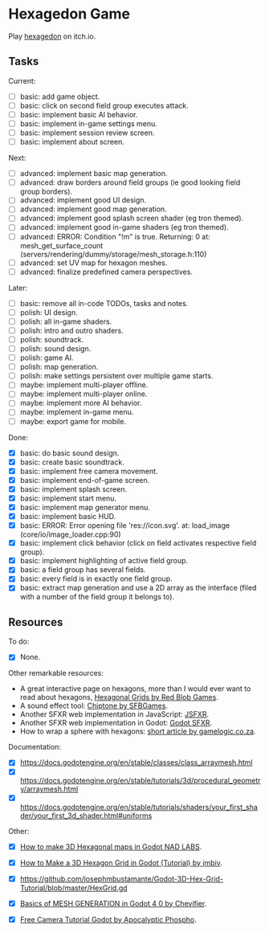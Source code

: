 
# Hexagedon Game

Play [hexagedon](https://kraasch.itch.io/hexagedon) on itch.io.

## Tasks

Current:

 - [ ] basic: add game object.
 - [ ] basic: click on second field group executes attack.
 - [ ] basic: implement basic AI behavior.
 - [ ] basic: implement in-game settings menu.
 - [ ] basic: implement session review screen.
 - [ ] basic: implement about screen.

Next:

 - [ ] advanced: implement basic map generation.
 - [ ] advanced: draw borders around field groups (ie good looking field group borders).
 - [ ] advanced: implement good UI design.
 - [ ] advanced: implement good map generation.
 - [ ] advanced: implement good splash screen shader (eg tron themed).
 - [ ] advanced: implement good in-game shaders (eg tron themed).
 - [ ] advanced: ERROR: Condition "!m" is true. Returning: 0 at: mesh_get_surface_count (servers/rendering/dummy/storage/mesh_storage.h:110)
 - [ ] advanced: set UV map for hexagon meshes.
 - [ ] advanced: finalize predefined camera perspectives.

Later:

 - [ ] basic: remove all in-code TODOs, tasks and notes.
 - [ ] polish: UI design.
 - [ ] polish: all in-game shaders.
 - [ ] polish: intro and outro shaders.
 - [ ] polish: soundtrack.
 - [ ] polish: sound design.
 - [ ] polish: game AI.
 - [ ] polish: map generation.
 - [ ] polish: make settings persistent over multiple game starts.
 - [ ] maybe: implement multi-player offline.
 - [ ] maybe: implement multi-player online.
 - [ ] maybe: implement more AI behavior.
 - [ ] maybe: implement in-game menu.
 - [ ] maybe: export game for mobile.

Done:

 - [X] basic: do basic sound design.
 - [X] basic: create basic soundtrack.
 - [X] basic: implement free camera movement.
 - [X] basic: implement end-of-game screen.
 - [X] basic: implement splash screen.
 - [X] basic: implement start menu.
 - [X] basic: implement map generator menu.
 - [X] basic: implement basic HUD.
 - [X] basic: ERROR: Error opening file 'res://icon.svg'. at: load_image (core/io/image_loader.cpp:90)
 - [X] basic: implement click behavior (click on field activates respective field group).
 - [X] basic: implement highlighting of active field group.
 - [X] basic: a field group has several fields.
 - [X] basic: every field is in exactly one field group.
 - [X] basic: extract map generation and use a 2D array as the interface (filed with a number of the field group it belongs to).

## Resources

To do:

 - [X] None.

Other remarkable resources:

 * A great interactive page on hexagons, more than I would ever want to read about hexagons, [Hexagonal Grids by Red Blob Games](https://www.redblobgames.com/grids/hexagons/).
 * A sound effect tool: [Chiptone by SFBGames](https://sfbgames.itch.io/chiptone).
 * Another SFXR web implementation in JavaScript: [JSFXR](https://sfxr.me/).
 * Another SFXR web implementation in Godot: [Godot SFXR](https://github.com/tomeyro/godot-sfxr).
 * How to wrap a sphere with hexagons: [short article by gamelogic.co.za](http://gamelogic.co.za/grids/features/examples-that-ship-with-grids/tiling-a-sphere-with-hexes/).

Documentation:

 - [X] https://docs.godotengine.org/en/stable/classes/class_arraymesh.html
 - [X] https://docs.godotengine.org/en/stable/tutorials/3d/procedural_geometry/arraymesh.html
 - [X] https://docs.godotengine.org/en/stable/tutorials/shaders/your_first_shader/your_first_3d_shader.html#uniforms

Other:

 - [X] [How to make 3D Hexagonal maps in Godot NAD LABS](https://www.youtube.com/watch?v=mTvaSnzGRyw).
 - [X] [How to Make a 3D Hexagon Grid in Godot (Tutorial) by jmbiv](https://www.youtube.com/watch?v=3Lt2TfP8WEw).
  - [X] https://github.com/josephmbustamante/Godot-3D-Hex-Grid-Tutorial/blob/master/HexGrid.gd
 - [X] [Basics of MESH GENERATION in Godot 4 0 by Chevifier](https://www.youtube.com/watch?v=8wy_dH9RLI4).
 - [X] [Free Camera Tutorial Godot by Apocalyptic Phospho](https://www.youtube.com/watch?v=QitqbSHEYas).

